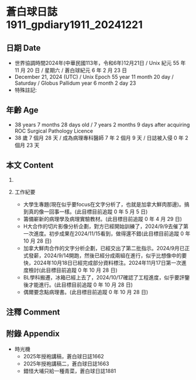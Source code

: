 [_metadata_:encoding]: - "utf-8"
[_metadata_:language]: - "zh-Hant-TW"
[_metadata_:fileformat]: - "markdown"
[_metadata_:MIME_type]: - "text/plain"
[_metadata_:markdown_version]: - "commonmark version 0.30"
[_metadata_:markdown_spec]: - "https://spec.commonmark.org/0.30/"

# 蒼白球日誌1911_gpdiary1911_20241221 #

## 日期 Date ##

* 世界協調時間2024年(中華民國113年，令和6年)12月21日 / Unix 紀元 55 年 11 月 20 日 / 星期六 / 蒼白球紀元 6 年 2 月 23 日
* December 21, 2024 (UTC) / Unix Epoch 55 year 11 month 20 day / Saturday / Globus Pallidum year 6 month 2 day 23
* 特殊註記:

## 年齡 Age ##

* 38 years 7 months 28 days old / 7 years 2 months 9 days after acquiring ROC Surgical Pathology Licence
* 38 歲 7 個月 28 天 / 成為病理專科醫師 7 年 2 個月 9 天 / 日誌被入侵 0 年 2 個月 23 天

## 本文 Content ##

1. 

2. 工作紀要

    - 大學生專題(現在似乎要focus在文字分析了，也就是加拿大鮮肉那邊)。搞到真的像一回事一樣。(此目標目前追蹤 0 年 5 月 5 日)
    - 籌備嶄新的病理學及病理實驗教材。(此目標目前追蹤 0 年 4 月 29 日)
    - H大合作的切片影像分析企劃，對方已經開始訓練了，2024/9/9去催了第一次進度。初步成果在2024/11/15看到，做得還不錯(此目標目前追蹤 0 年 10 月 28 日)
    - 加拿大鮮肉合作的文字分析企劃，已經交出了第二批指示。2024/9月已正式發薪，2024/9/14開跑，然後已經分成兩組在進行，似乎比想像中的要快，2024年10月18日已經完成部分資料標注。2024年11月17日第一次進度檢討(此目標目前追蹤 0 年 10 月 28 日)
    - BL學科搬遷，冰箱已經上去了，2024/10/17確認了工程進度，似乎要評鑒後才能進行。(此目標目前追蹤 0 年 10 月 28 日)
    - 偶爾要念點病理書。(此目標目前追蹤 0 年 10 月 28 日)

## 注釋 Comment ##


## 附錄 Appendix ##

* 時光機
    - 2025年授袍講稿，蒼白球日誌1662
    - 2025年授袍講稿二，蒼白球日誌1663
    - 錯怪大埔只給一種青菜，蒼白球日誌1881
